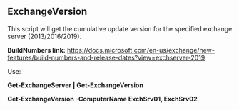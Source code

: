 ## ExchangeVersion
This script will get the cumulative update version for the specified exchange server (2013/2016/2019).
 
**BuildNumbers link:**
https://docs.microsoft.com/en-us/exchange/new-features/build-numbers-and-release-dates?view=exchserver-2019
 
Use:

**Get-ExchangeServer | Get-ExchangeVersion**

**Get-ExchangeVersion -ComputerName ExchSrv01, ExchSrv02**

